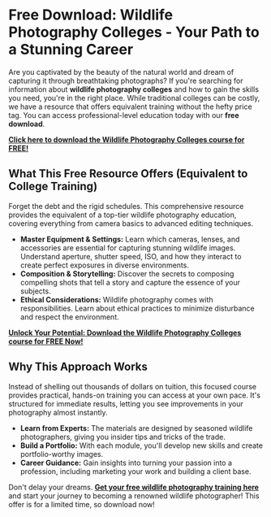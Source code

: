 # Free Download: Wildlife Photography Colleges - Your Path to a Stunning Career

Are you captivated by the beauty of the natural world and dream of capturing it through breathtaking photographs? If you're searching for information about **wildlife photography colleges** and how to gain the skills you need, you're in the right place. While traditional colleges can be costly, we have a resource that offers equivalent training without the hefty price tag. You can access professional-level education today with our **free download**.

[**Click here to download the Wildlife Photography Colleges course for FREE!**](https://udemywork.com/wildlife-photography-colleges)

## What This Free Resource Offers (Equivalent to College Training)

Forget the debt and the rigid schedules. This comprehensive resource provides the equivalent of a top-tier wildlife photography education, covering everything from camera basics to advanced editing techniques.

*   **Master Equipment & Settings:** Learn which cameras, lenses, and accessories are essential for capturing stunning wildlife images. Understand aperture, shutter speed, ISO, and how they interact to create perfect exposures in diverse environments.
*   **Composition & Storytelling:** Discover the secrets to composing compelling shots that tell a story and capture the essence of your subjects.
*   **Ethical Considerations:** Wildlife photography comes with responsibilities. Learn about ethical practices to minimize disturbance and respect the environment.

[**Unlock Your Potential: Download the Wildlife Photography Colleges course for FREE Now!**](https://udemywork.com/wildlife-photography-colleges)

## Why This Approach Works

Instead of shelling out thousands of dollars on tuition, this focused course provides practical, hands-on training you can access at your own pace. It's structured for immediate results, letting you see improvements in your photography almost instantly.

*   **Learn from Experts:** The materials are designed by seasoned wildlife photographers, giving you insider tips and tricks of the trade.
*   **Build a Portfolio:** With each module, you'll develop new skills and create portfolio-worthy images.
*   **Career Guidance:** Gain insights into turning your passion into a profession, including marketing your work and building a client base.

Don't delay your dreams. **[Get your free wildlife photography training here](https://udemywork.com/wildlife-photography-colleges)** and start your journey to becoming a renowned wildlife photographer! This offer is for a limited time, so download now!
